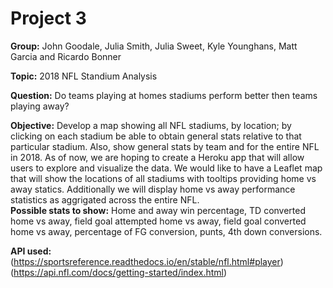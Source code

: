 # Project 3
**Group:** John Goodale, Julia Smith, Julia Sweet, Kyle Younghans, Matt Garcia and Ricardo Bonner

**Topic:** 2018 NFL Standium Analysis 

**Question:** Do teams playing at homes stadiums perform better then teams playing away?   

**Objective:** Develop a map showing all NFL stadiums, by location; by clicking on each stadium be able to obtain general stats relative to that particular stadium. Also, show general stats by team and for the entire NFL in 2018.
As of now, we are hoping to create a Heroku app that will allow users to explore and visualize the data. We would like to have a Leaflet map that will show the locations of all stadiums with tooltips providing home vs away statics. Additionally we will display home vs away performance statistics as aggrigated across the entire NFL.<br>
**Possible stats to show:** Home and away win percentage, TD converted home vs away, field goal attempted home vs away, field goal converted home vs away, percentage of FG conversion, punts, 4th down conversions. 

**API used:** <br>
(https://sportsreference.readthedocs.io/en/stable/nfl.html#player)<br>
(https://api.nfl.com/docs/getting-started/index.html)
